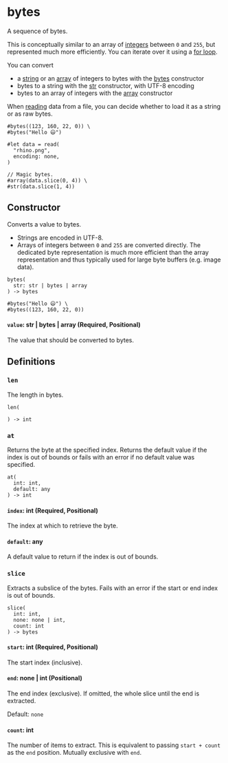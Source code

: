 # bytes

A sequence of bytes.

This is conceptually similar to an array of [integers](/docs/reference/foundations/int/) between `0` and `255`, but represented much more efficiently. You can iterate over it using a [for loop](/docs/reference/scripting/#loops).

You can convert

- a [string](/docs/reference/foundations/str/) or an [array](/docs/reference/foundations/array/) of integers to bytes with the [bytes](/docs/reference/foundations/bytes/) constructor
- bytes to a string with the [str](/docs/reference/foundations/str/) constructor, with UTF-8 encoding
- bytes to an array of integers with the [array](/docs/reference/foundations/array/) constructor

When [reading](/docs/reference/data-loading/read/) data from a file, you can decide whether to load it as a string or as raw bytes.

```typst
#bytes((123, 160, 22, 0)) \
#bytes("Hello 😃")

#let data = read(
  "rhino.png",
  encoding: none,
)

// Magic bytes.
#array(data.slice(0, 4)) \
#str(data.slice(1, 4))
```

## Constructor

Converts a value to bytes.

- Strings are encoded in UTF-8.
- Arrays of integers between `0` and `255` are converted directly. The dedicated byte representation is much more efficient than the array representation and thus typically used for large byte buffers (e.g. image data).

```
bytes(
  str: str | bytes | array
) -> bytes
```

```typst
#bytes("Hello 😃") \
#bytes((123, 160, 22, 0))
```

#### `value`: str | bytes | array (Required, Positional)

The value that should be converted to bytes.

## Definitions

### `len`

The length in bytes.

```
len(
  
) -> int
```

### `at`

Returns the byte at the specified index. Returns the default value if the index is out of bounds or fails with an error if no default value was specified.

```
at(
  int: int,
  default: any
) -> int
```

#### `index`: int (Required, Positional)

The index at which to retrieve the byte.

#### `default`: any

A default value to return if the index is out of bounds.

### `slice`

Extracts a subslice of the bytes. Fails with an error if the start or end index is out of bounds.

```
slice(
  int: int,
  none: none | int,
  count: int
) -> bytes
```

#### `start`: int (Required, Positional)

The start index (inclusive).

#### `end`: none | int (Positional)

The end index (exclusive). If omitted, the whole slice until the end is extracted.

Default: `none`

#### `count`: int

The number of items to extract. This is equivalent to passing `start + count` as the `end` position. Mutually exclusive with `end`.
